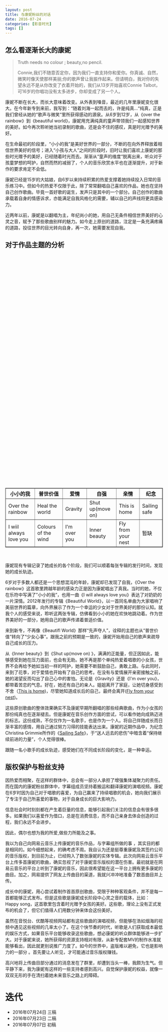```yaml
---
layout: post
title: 与康妮粉丝的对话
date: 2016-07-24
categories: [影音时光]
tags: []
---
```


## 怎么看逐渐长大的康妮

> Truth needs no colour ; beauty,no pencil.
>
> Connie,我们不随意否定你，因为我们一直支持你和爱你。你真诚、自然，微笑时像天使那样美丽;你的歌声曾让我振作起来。但请明白，我对你的失望永远不是从你改变了衣着开始的，我们从13岁开始喜欢Connie Talbot，可16岁的你唱功没有太多进步，你却变成了另一个人。

康妮不断在长大，而长大意味着改变。从外表到嗓音，最近的几年里康妮变化很大。在今年新专到来前，我写到：“随着刘海一起而去的，许是纯真…“纯真，正是我们曾经从她的“歌声与微笑“里所获得感动的源泉。从6岁到12岁，从《over the rainbow》到《beautiful world》，康妮用充满纯真的童声带领我们一起感知世界的美好。如今再次聆听她当初录制的歌曲，还是会不住的感叹，真是时光赠予的美好。

在生命最初的阶段里，“小小的我”是美好世界的一部分，不断的在向外界释放着相信世界美好的信号；进入“小孩与大人”之间的阶段时，旧时让我们喜欢上康妮的那些时光赠予的美好，已经随着时光而去。渐渐从“童声的维度“脱离出来，听众对于孩童梦想的呵护，自然而然的减弱了，个人的音乐欣赏水平也在逐渐提升，对于新作的要求肯定不会低。

康妮已经是15岁的大姑娘，自6岁以来持续积累的热爱支撑着她持续投入日常的音乐练习中。但如今的热爱不仅限于此，除了常常翻唱自己喜欢的作品，她也在坚持自己创作歌曲。毕竟一首好歌的诞生，发声只是其中的一个部分。自己创作的歌曲承载着自身的情感诉求，亦能满足自我风格化的需要，辅以自己的声线将更具感染力。

近两年以前，康妮是以翻唱为主，年纪尚小的她，用自己无条件相信世界美好的心灵之音，赋予了那些歌曲别样的魅力。如今走上原创的道路，注定是一条充满疼痛的道路，投往世界的目光转向自身，再一次，她需要发现自我。

## 对于作品主题的分析

<table border="1">

​	<tr>

​		<th>小小的我</th>

​		<th>普世价值</th>

​		<th>爱情</th>

​		<th>自强</th>

​		<th>亲情</th>

​		<th>纪念</th>

​	</tr>

​	<tr>

​		<td> Over the rainbow </td>

​		<td> Heal the world </td>

​		<td> Gravity </td>

​		<td> Shut up(move on) </td>

​		<td> This is home </td>

​		<td> Sailing safe </td>

​	</tr>

​	<tr>

​		<td>  I wiil always love you </td>

​		<td> Colours of the wind </td>

​		<td> I'm over you </td>

​		<td> Inner beauty </td>

​		<td> Fly from your nest </td>

​		<td> 暂缺 </td>

​	</tr>

</table>

<br/>

康妮现有专辑记录了她成长的各个阶段，我们可以顺着每张专辑的发行时间，发现她的成长轨迹。

6岁对于多数人都还是一个思想混沌的年龄，康妮却已发现了自我，《Over the rainbow》这首歌里跨越年龄的感染力正是因为康妮唱出了真我。当时的她，不仅在乐符中写满了”小小的我”，也用一曲《I will always love you》表达了对奶奶的一片深情。2012年发行的专辑《Beautiful World》，以一首同名单曲为大家唱响了美丽世界的篇章，向外界展示了作为一个幸运的少女对于世界美好的那份认知。就我个人的感受来说，聆听这两张专辑，仿佛看到小小的她在欢快地跳动着。作为世界美好的一部分，她用自己的歌声传递着普适价值。

来到新专，不再像《Beautifl World》那样“先声夺人”，诠释的主题也从“普世价值”转向了“少女心事”。跟我之前的预期是一致的，康妮开始用自己的歌声来疏导自己成长的压力。

从《Inner beauty》到《Shut up(move on) 》，满满的正能量，但正因如此，能够感受到她在压力面前，也会有无助。她不再是那个单纯热爱着唱歌的小女孩，世界不会再给予她如当初一样的呵护，她需要不断鼓励自己，勇敢上路。与此同时，来到了花季，对于爱情也开始有了自己的思考。在没有与爱情展开亲密接触之前，她的渴望反而勾出了自己心中的害怕。无论是《Gravity》还是《I'm over you》，都带着苦恋的气息。好在，她还有自己的亲人。姐姐离开了家庭，让她切身感受到不舍（[This is home](http://v.yinyuetai.com/video/2620846?f=BFY-CNXH-list-TC-1-36))，尽管她知道成长后的自己，最终会离开([Fly from your nest](http://v.yinyuetai.com/video/2511715))。

这些原创歌曲的整体效果确实不及康妮早期所翻唱的那些经典歌曲，作为小女孩的那份纯真也在逐渐褪去。但是康妮在音乐创作方面的尝试，可以看作她向成熟迈进的标志。这份成熟，不仅仅作为一名歌手，也是作为一个人。将自己伴随成长而日渐丰富的感情，用自己通过努力习得的技能表达出来。康妮的近期作品中，为纪念Christina Grimmie所作的《[Sailing Safe](http://v.yinyuetai.com/video/2596141)》，于“送人远去的悲伤”中暗含着“保持继续前进的力量”，个人觉得很棒。

跟随一名小歌手的成长轨迹，感受她们在不同成长阶段的变化，是一种幸运。



## 版权保护与粉丝支持
因热爱而相聚，在这样的群体中，总会有一部分人承担了增强集体凝聚力的责任。而在国内的康妮粉丝群体中，字幕组成员坚持着搬运和翻译康妮的演唱视频。康妮在6岁时因为自己对于唱歌的喜爱，为自己赢来了持续唱歌的机会，她向我们展示了专注于自己所喜爱的事物，对于自身成长的巨大影响力。

信息社会时时刻刻都在产生着巨量的信息，能够引起我们关注的信息会有很多很多。如果我们以喜爱作为借口，总是在消费信息，而不自己亲身去体会创造的过程，我们永远不会进步。

因此，偶尔也想为我的所爱,做些力所能及之事。

我以为自己向网易云音乐上传康妮的音乐作品，与字幕组所做的事 ，其实目的都是相同的。如今细想起来，的确考虑不周。我自认为还是挺尊重康妮及其签约公司的音乐版权，到目前为止，已经购入了数张康妮的实体专辑。此次向网易云音乐平台上传多首康妮的歌曲，确实忽视了对于康妮音乐版权的潜在伤害。最初就是在网易云音乐的平台上听到了康妮的音乐，因此很希望能在这一平台上拥有更多康妮的曲目。加之，网易提供了网友上传曲目的渠道，我就兴冲冲地准备了数首曲目并上传。

成长中的康妮，用心尝试着制作首首原创歌曲，受限于种种客观条件，并不是每一首都能够正式发布。但是这些歌是康妮成长阶段中心灵之音的载体，比如：Happy song，这首歌里包含着时光赠予女孩的美好。这些歌，理论上没有正式发布的机会了，但它们值得人们用数分钟来体会这份美好。

虽然在音悦台、优酷等视频网站都有这些歌曲的演唱视频，但能够在浩如烟海的视频中遇见这些视频的几率太小了。在这个快节奏的时代，听歌是人们获取成本最低的娱乐方式，如果音乐平台能够收录这些歌曲，想必康妮的听众群体能够进一步扩大。对于康妮来说，她所获得的资源支持相对有限，从新专配套MV的制作水准就能够看出，因此就更别说推广力度了。如今的世界中，盗版难以避免，它也是影响力的一部分 。首先要让人听见，才可能通过音乐版权赚钱。

高兴地将上传曲目部分通过的消息发在了群里，却遭到当头一棒，我颇为生气。但平静下来，我为康妮有这样的一些支持者感到高兴。自觉保护康妮的权益，就像一双双无形的手在清扫着她未来音乐之路上的障碍。

# 迭代

* 2016年07月24日 三稿
* 2016年07月23日 二稿
* 2016年07月07日 初稿